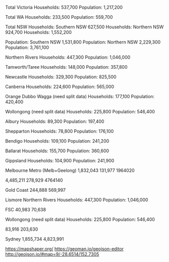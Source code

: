 Total Victoria
Households: 537,700
Population: 1,217,200

Total WA
Households: 233,500
Population: 559,700

Total NSW
Households: Southern NSW 627,500 
Households: Northern NSW 924,700
Households: 1,552,200

Population: Southern NSW 1,531,800 
Population: Northern NSW 2,229,300
Population: 3,761,100

Northern Rivers
Households: 447,300
Population: 1,046,000

Tamworth/Taree
Households: 148,000
Population: 357,800

Newcastle
Households: 329,300
Population: 825,500

Canberra
Households: 224,600
Population: 565,000

Orange Dubbo Wagga (need split data)
Households: 177,100
Population: 420,400

Wollongong (need split data)
Households: 225,800
Population: 546,400

Albury
Households: 89,300
Population: 197,400

Shepparton
Households: 78,800
Population: 176,100

Bendigo
Households: 109,100
Population: 241,200


Ballarat
Households: 155,700
Population: 360,600

Gippsland
Households: 104,900
Population: 241,900

Melbourne Metro (Melb+Geelong)
1,832,043
131,977
1964020

4,485,211
278,929
4764140

Gold Coast
244,888
569,997

Lismore 
Northern Rivers
Households: 447,300
Population: 1,046,000


FSC
40,983
70,638


Wollongong (need split data)
Households: 225,800
Population: 546,400

83,916
203,630

Sydney
1,855,734
4,823,991


https://mapshaper.org/
https://geoman.io/geojson-editor
http://geojson.io/#map=9/-28.6514/152.7305
